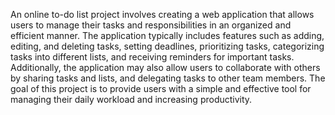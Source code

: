 An online to-do list project involves creating a web application that allows users to manage their tasks and responsibilities in an organized and efficient manner. The application typically includes features such as adding, editing, and deleting tasks, setting deadlines, prioritizing tasks, categorizing tasks into different lists, and receiving reminders for important tasks. Additionally, the application may also allow users to collaborate with others by sharing tasks and lists, and delegating tasks to other team members. The goal of this project is to provide users with a simple and effective tool for managing their daily workload and increasing productivity.

